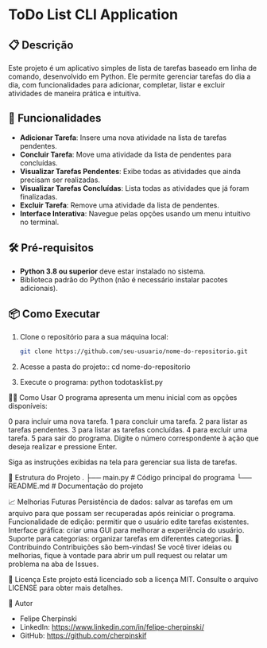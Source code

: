 # ToDo List CLI Application

## 📋 Descrição
Este projeto é um aplicativo simples de lista de tarefas baseado em linha de comando, desenvolvido em Python. Ele permite gerenciar tarefas do dia a dia, com funcionalidades para adicionar, completar, listar e excluir atividades de maneira prática e intuitiva.

## 🚀 Funcionalidades
- **Adicionar Tarefa**: Insere uma nova atividade na lista de tarefas pendentes.
- **Concluir Tarefa**: Move uma atividade da lista de pendentes para concluídas.
- **Visualizar Tarefas Pendentes**: Exibe todas as atividades que ainda precisam ser realizadas.
- **Visualizar Tarefas Concluídas**: Lista todas as atividades que já foram finalizadas.
- **Excluir Tarefa**: Remove uma atividade da lista de pendentes.
- **Interface Interativa**: Navegue pelas opções usando um menu intuitivo no terminal.

## 🛠️ Pré-requisitos
- **Python 3.8 ou superior** deve estar instalado no sistema.
- Biblioteca padrão do Python (não é necessário instalar pacotes adicionais).

## 📦 Como Executar
1. Clone o repositório para a sua máquina local:
   ```bash
   git clone https://github.com/seu-usuario/nome-do-repositorio.git

2. Acesse a pasta do projeto::
    cd nome-do-repositorio

3. Execute o programa:
    python todotasklist.py

🧑‍💻 Como Usar
O programa apresenta um menu inicial com as opções disponíveis:

0 para incluir uma nova tarefa.
1 para concluir uma tarefa.
2 para listar as tarefas pendentes.
3 para listar as tarefas concluídas.
4 para excluir uma tarefa.
5 para sair do programa.
Digite o número correspondente à ação que deseja realizar e pressione Enter.

Siga as instruções exibidas na tela para gerenciar sua lista de tarefas.

📂 Estrutura do Projeto
.
├── main.py        # Código principal do programa
└── README.md      # Documentação do projeto

📈 Melhorias Futuras
Persistência de dados: salvar as tarefas em um arquivo para que possam ser recuperadas após reiniciar o programa.
Funcionalidade de edição: permitir que o usuário edite tarefas existentes.
Interface gráfica: criar uma GUI para melhorar a experiência do usuário.
Suporte para categorias: organizar tarefas em diferentes categorias.
🤝 Contribuindo
Contribuições são bem-vindas! Se você tiver ideias ou melhorias, fique à vontade para abrir um pull request ou relatar um problema na aba de Issues.

📜 Licença
Este projeto está licenciado sob a licença MIT. Consulte o arquivo LICENSE para obter mais detalhes.

👤 Autor
- Felipe Cherpinski
- LinkedIn: https://www.linkedin.com/in/felipe-cherpinski/
- GitHub: https://github.com/cherpinskif